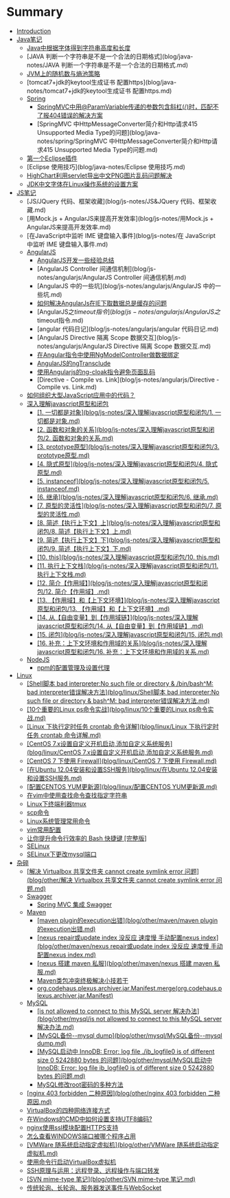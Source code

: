 # Summary

* [Introduction](README.md)
* [Java笔记](blog/java-notes/README.md)
  * [Java中根据字体得到字符串高度和长度](blog/java-notes/Java中根据字体得到字符串高度和长度.md)
  * \[JAVA 判断一个字符串是不是一个合法的日期格式\]\(blog/java-notes/JAVA 判断一个字符串是不是一个合法的日期格式.md\)
  * [JVM上的随机数与熵池策略](blog/java-notes/JVM上的随机数与熵池策略.md)
  * \[tomcat7+jdk的keytool生成证书 配置https\]\(blog/java-notes/tomcat7+jdk的keytool生成证书 配置https.md\)
  * [Spring](blog/java-notes/spring/README.md)
    * [SpringMVC中用@ParamVariable传递的参数包含斜杠\(\/\)时，匹配不了报404错误的解决方案](blog/java-notes/spring/SpringMVC中用@ParamVariable传递的参数包含斜杠时，匹配不了报404错误的解决方案.md)
    * \[SpringMVC 中HttpMessageConverter简介和Http请求415 Unsupported Media Type的问题\]\(blog/java-notes/spring/SpringMVC 中HttpMessageConverter简介和Http请求415 Unsupported Media Type的问题.md\)
  * [第一个Eclipse插件](blog/java-notes/第一个Eclipse插件.md)
  * \[Eclipse 使用技巧\]\(blog/java-notes/Eclipse 使用技巧.md\)
  * [HighChart利用servlet导出中文PNG图片乱码问题解决](blog/java-notes/highchart利用servlet导出中文png图片乱码问题解决.md)
  * [JDK中文字体在Linux操作系统的设置方案](blog/java-notes/jdk中文字体在linux操作系统的设置方案.md)
* [JS笔记](blog/js-notes/README.md)
  * \[JS\/JQuery 代码、框架收藏\]\(blog/js-notes/JS&JQuery 代码、框架收藏.md\)
  * \[用Mock.js + AngularJS来提高开发效率\]\(blog/js-notes/用Mock.js + AngularJS来提高开发效率.md\)
  * \[在JavaScript中监听 IME 键盘输入事件\]\(blog/js-notes/在 JavaScript 中监听 IME 键盘输入事件.md\)
  * [AngularJS](blog/js-notes/angularjs/README.md)
    * [AngularJS开发一些经验总结](blog/js-notes/angularjs/AngularJS开发一些经验总结.md)
    * \[AngularJS Controller 间通信机制\]\(blog/js-notes/angularjs/AngularJS Controller 间通信机制.md\)
    * \[AngularJS 中的一些坑\]\(blog/js-notes/angularjs/AngularJS 中的一些坑.md\)
    * [如何解决AngularJs在IE下取数据总是缓存的问题](blog/js-notes/angularjs/如何解决AngularJs在IE下取数据总是缓存的问题.md)
    * [AngularJS之$timeout指令](blog/js-notes/angularjs/AngularJS之$timeout指令.md)
    * \[angular 代码日记\]\(blog/js-notes/angularjs/angular 代码日记.md\)
    * \[AngularJS Directive 隔离 Scope 数据交互\]\(blog/js-notes/angularjs/AngularJS Directive 隔离 Scope 数据交互.md\)
    * [在Angular指令中使用NgModelController做数据绑定](blog/js-notes/angularjs/在Angular指令中使用NgModelController做数据绑定.md)
    * [AngularJS的ngTransclude](blog/js-notes/angularjs/AngularJS的ngTransclude.md)
    * [使用Angularjs的ng-cloak指令避免页面乱码](blog/js-notes/angularjs/使用Angularjs的ng-cloak指令避免页面乱码.md)
    * \[Directive - Compile vs. Link\]\(blog/js-notes/angularjs/Directive - Compile vs. Link.md\)
  * [如何组织大型JavaScript应用中的代码？](blog/js-notes/如何组织大型JavaScript应用中的代码？.md)
  * [深入理解javascript原型和闭包](blog/js-notes/深入理解javascript原型和闭包/README.md)
    * [\[1. 一切都是对象\]\(blog/js-notes/深入理解javascript原型和闭包/1. 一切都是对象.md\)](blog/js-notes/深入理解javascript原型和闭包/01.一切都是对象.md)
    * [\[2. 函数和对象的关系\]\(blog/js-notes/深入理解javascript原型和闭包/2. 函数和对象的关系.md\)](blog/js-notes/深入理解javascript原型和闭包/02.函数和对象的关系.md)
    * [\[3. prototype原型\]\(blog/js-notes/深入理解javascript原型和闭包/3. prototype原型.md\)](blog/js-notes/深入理解javascript原型和闭包/03.prototype原型.md)
    * [\[4. 隐式原型\]\(blog/js-notes/深入理解javascript原型和闭包/4. 隐式原型.md\)](blog/js-notes/深入理解javascript原型和闭包/04.隐式原型.md)
    * [\[5. instanceof\]\(blog/js-notes/深入理解javascript原型和闭包/5. instanceof.md\)](blog/js-notes/深入理解javascript原型和闭包/05.instanceof.md)
    * [\[6. 继承\]\(blog/js-notes/深入理解javascript原型和闭包/6. 继承.md\)](blog/js-notes/深入理解javascript原型和闭包/06.继承.md)
    * [\[7. 原型的灵活性\]\(blog/js-notes/深入理解javascript原型和闭包/7. 原型的灵活性.md\)](blog/js-notes/深入理解javascript原型和闭包/07.原型的灵活性.md)
    * [\[8. 简述【执行上下文】上\]\(blog/js-notes/深入理解javascript原型和闭包/8. 简述【执行上下文】上.md\)](blog/js-notes/深入理解javascript原型和闭包/08.简述【执行上下文】上.md)
    * [\[9. 简述【执行上下文】下\]\(blog/js-notes/深入理解javascript原型和闭包/9. 简述【执行上下文】下.md\)](blog/js-notes/深入理解javascript原型和闭包/09.简述【执行上下文】下.md)
    * [\[10. this\]\(blog/js-notes/深入理解javascript原型和闭包/10. this.md\)](blog/js-notes/深入理解javascript原型和闭包/10.this.md)
    * [\[11. 执行上下文栈\]\(blog/js-notes/深入理解javascript原型和闭包/11. 执行上下文栈.md\)](blog/js-notes/深入理解javascript原型和闭包/11.执行上下文栈.md)
    * [\[12. 简介【作用域】\]\(blog/js-notes/深入理解javascript原型和闭包/12. 简介【作用域】.md\)](blog/js-notes/深入理解javascript原型和闭包/12.简介【作用域】.md)
    * [\[13. 【作用域】和【上下文环境】\]\(blog/js-notes/深入理解javascript原型和闭包/13. 【作用域】和【上下文环境】.md\)](blog/js-notes/深入理解javascript原型和闭包/14.从【自由变量】到【作用域链】.md)
    * [\[14. 从【自由变量】到【作用域链】\]\(blog/js-notes/深入理解javascript原型和闭包/14. 从【自由变量】到【作用域链】.md\)](blog/js-notes/深入理解javascript原型和闭包/15.闭包.md)
    * [\[15. 闭包\]\(blog/js-notes/深入理解javascript原型和闭包/15. 闭包.md\)](blog/js-notes/深入理解javascript原型和闭包/15.闭包.md)
    * [\[16. 补充：上下文环境和作用域的关系\]\(blog/js-notes/深入理解javascript原型和闭包/16. 补充：上下文环境和作用域的关系.md\)](blog/js-notes/深入理解javascript原型和闭包/16.补充：上下文环境和作用域的关系.md)
  * [NodeJS](blog/js-notes/nodejs/README.md)
    * [npm的配置管理及设置代理](blog/js-notes/nodejs/npm的配置管理及设置代理.md)
* [Linux](blog/linux/README.md)
  * [\[Shell脚本 bad interpreter:No such file or directory & \/bin\/bash^M: bad interpreter错误解决方法\]\(blog/linux/Shell脚本 bad interpreter:No such file or directory & bash^M: bad interpreter错误解决方法.md\)](blog/linux/Shell脚本-bad-interpreter:No-such-file-or-directory-&-bash^M:-bad-interpreter错误解决方法.md)
  * [\[10个重要的Linux ps命令实战\]\(blog/linux/10个重要的Linux ps命令实战.md\)](blog/linux/10个重要的Linux-ps命令实战.md)
  * [\[Linux 下执行定时任务 crontab 命令详解\]\(blog/linux/Linux 下执行定时任务 crontab 命令详解.md\)](blog/linux/Linux下执行定时任务-crontab-命令详解.md)
  * [\[CentOS 7.x设置自定义开机启动,添加自定义系统服务\]\(blog/linux/CentOS 7.x设置自定义开机启动,添加自定义系统服务.md\)](blog/linux/CentOS7.x-设置自定义开机启动,添加自定义系统服务.md)
  * [\[CentOS 7 下使用 Firewall\]\(blog/linux/CentOS 7 下使用 Firewall.md\)](blog/linux/CentOS7.x-下使用-Firewall.md)
  * [\[在Ubuntu 12.04安装和设置SSH服务\]\(blog/linux/在Ubuntu 12.04安装和设置SSH服务.md\)](blog/linux/在Ubuntu12.04安装和设置SSH服务.md)
  * [\[配置CENTOS YUM更新源\]\(blog/linux/配置CENTOS YUM更新源.md\)](blog/linux/配置CENTOS-YUM更新源.md)
  * [在vim中使用查找命令查找指定字符串](blog/linux/在vim中使用查找命令查找指定字符串.md)
  * [Linux下终端利器tmux](blog/linux/Linux下终端利器tmux.md)
  * [scp命令](blog/linux/scp命令.md)
  * [Linux系统管理常用命令](blog/linux/Linux系统管理常用命令.md)
  * [vim常用配置](blog/linux/vim常用配置.md)
  * [让你提升命令行效率的 Bash 快捷键 \[完整版\]](blog/linux/让你提升命令行效率的-bash-快捷键-完整版.md)
  * [SELinux](blog/linux/selinux.md)
  * [SELinux下更改mysql端口](blog/linux/SELinux下更改mysql端口.md)
* [杂碎](blog/other/README.md)
  * [\[解决 Virtualbox 共享文件夹 cannot create symlink error 问题\]\(blog/other/解决 Virtualbox 共享文件夹 cannot create symlink error 问题.md\)](blog/other/解决-Virtualbox-共享文件夹-cannot-create-symlink-error-问题.md)
  * [Swagger](blog/other/swagger/README.md)
    * [Spring MVC 集成 Swagger](blog/other/swagger/SpringMVC集成Swagger.md)
  * [Maven](blog/other/maven/README.md)
    * [\[maven plugin的execution出错\]\(blog/other/maven/maven plugin的execution出错.md\)](blog/other/maven/maven-plugin的execution出错.md)
    * [\[nexus repair或update index 没反应 速度慢 手动配置nexus index\]\(blog/other/maven/nexus repair或update index 没反应 速度慢 手动配置nexus index.md\)](blog/other/maven/nexus-repair或update-index-没反应-速度慢-手动配置nexus-index.md)
    * [\[nexus 搭建 maven 私服\]\(blog/other/maven/nexus 搭建 maven 私服.md\)](blog/other/maven/nexus-搭建-maven-私服.md)
    * [Maven类包冲突终极解决小技若干](blog/other/maven/Maven类包冲突终极解决小技若干.md)
    * [org.codehaus.plexus.archiver.jar.Manifest.merge\(org.codehaus.plexus.archiver.jar.Manifest\)](blog/other/maven/org.codehaus.plexus.archiver.jar.Manifest.merge.md)
  * [MySQL](blog/other/mysql/mysql.md)
    * [\[is not allowed to connect to this MySQL server 解决办法\]\(blog/other/mysql/is not allowed to connect to this MySQL server 解决办法.md\)](blog/other/mysql/is-not-allowed-to-connect-to-this-MySQL-server-解决办法.md)
    * [\[MySQL备份--mysql dump\]\(blog/other/mysql/MySQL备份--mysql dump.md\)](blog/other/mysql/MySQL备份--mysql-dump.md)
    * [\[MySQL启动中 InnoDB: Error: log file .\/ib\_logfile0 is of different size 0 5242880 bytes 的问题\]\(blog/other/mysql/MySQL启动中 InnoDB: Error: log file ib\_logfile0 is of different size 0 5242880 bytes 的问题.md\)](blog/other/mysql/MySQL启动中-InnoDB:-Error:-log-file-ib_logfile0-is-of-different-size-0-5242880-bytes-的问题.md)
    * [MySQL修改root密码的多种方法](blog/other/mysql/MySQL修改root密码的多种方法.md)
  * [\[nginx 403 forbidden 二种原因\]\(blog/other/nginx 403 forbidden 二种原因.md\)](blog/other/nginx-403-forbidden二种原因.md)
  * [VirtualBox的四种网络连接方式](blog/other/VirtualBox的四种网络连接方式.md)
  * [在Windows的CMD中如何设置支持UTF8编码?](blog/other/在Windows的CMD中如何设置支持UTF8编码.md)
  * [nginx使用ssl模块配置HTTPS支持](blog/other/nginx使用ssl模块配置HTTPS支持.md)
  * [怎么查看WINDOWS端口被哪个程序占用](blog/other/怎么查看WINDOWS端口被哪个程序占用.md)
  * [\[VMWare 随系统启动指定虚拟机\]\(blog/other/VMWare 随系统启动指定虚拟机.md\)](blog/other/VMWare-随系统启动指定虚拟机.md)
  * [使用命令行启动VirtualBox虚拟机](blog/other/使用命令行启动VirtualBox虚拟机.md)
  * [SSH原理与运用：远程登录、远程操作与端口转发](blog/other/SSH原理与运用：远程登录、远程操作与端口转发.md)
  * [\[SVN mime-type 笔记\]\(blog/other/SVN mime-type 笔记.md\)](blog/other/SVN-mime-type-笔记.md)
  * [传统轮询、长轮询、服务器发送事件与WebSocket](blog/other/传统轮询、长轮询、服务器发送事件与WebSocket.md)

